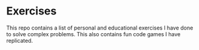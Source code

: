 # Exercises
This repo contains a list of personal and educational exercises I have done to solve complex problems. This also contains fun code games I have replicated.
